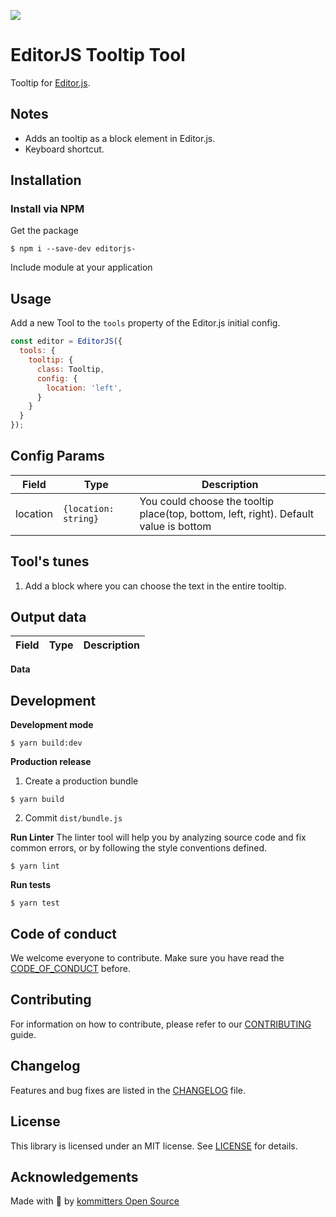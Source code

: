 ![](https://badgen.net/badge/Editor.js/v2.0/blue)

# EditorJS Tooltip Tool

Tooltip for [Editor.js](https://editorjs.io).


## Notes

- Adds an tooltip as a block element in Editor.js.
- Keyboard shortcut.

## Installation

### Install via NPM
Get the package
```shell
$ npm i --save-dev editorjs-
```

Include module at your application

## Usage

Add a new Tool to the `tools` property of the Editor.js initial config.
```javascript
const editor = EditorJS({
  tools: {
    tooltip: {
      class: Tooltip,
      config: {
        location: 'left',
      }
    }
  }
});
```

## Config Params
| Field          | Type      | Description                     |
| -------------- | --------- | ------------------------------- |
| location          | `{location: string}` | You could choose the tooltip place(top, bottom, left, right). Default value is bottom

## Tool's tunes

1. Add a block where you can choose the text in the entire tooltip.

## Output data

| Field          | Type      | Description                     |
| -------------- | --------- | ------------------------------- |

**Data**


## Development

**Development mode**
```shell
$ yarn build:dev
```

**Production release**
1. Create a production bundle
```shell
$ yarn build
```

2. Commit `dist/bundle.js`

**Run Linter**
The linter tool will help you by analyzing source code and fix common errors, or by following the style conventions defined.
```shell
$ yarn lint
```

**Run tests**
```shell
$ yarn test
```

## Code of conduct
We welcome everyone to contribute. Make sure you have read the [CODE_OF_CONDUCT][coc] before.

## Contributing
For information on how to contribute, please refer to our [CONTRIBUTING][contributing] guide.

## Changelog
Features and bug fixes are listed in the [CHANGELOG][changelog] file.

## License
This library is licensed under an MIT license. See [LICENSE][license] for details.

## Acknowledgements
Made with 💙 by [kommitters Open Source](https://kommit.co)

[license]: https://github.com/kommitters/editorjs-tooltip/blob/master/LICENSE
[coc]: https://github.com/kommitters/editorjs-tooltip/blob/master/CODE_OF_CONDUCT.md
[changelog]: https://github.com/kommitters/editorjs-tooltip/blob/master/CHANGELOG.md
[contributing]: https://github.com/kommitters/editorjs-tooltip/blob/master/CONTRIBUTING.md

